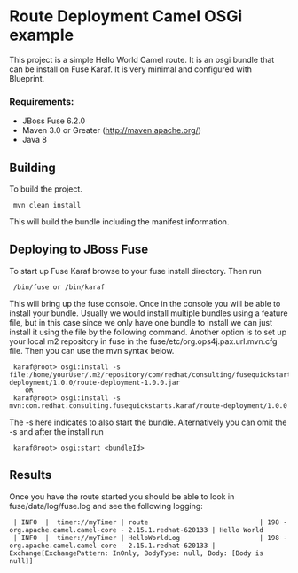 Route Deployment Camel OSGi example
====================================

 This project is a simple Hello World Camel route.  It is an osgi bundle that can be install on
 Fuse Karaf.  It is very minimal and configured with Blueprint.

### Requirements:
 * JBoss Fuse 6.2.0
 * Maven 3.0 or Greater (http://maven.apache.org/)
 * Java 8

Building
-----------------------

To build the project.

     mvn clean install

This will build the bundle including the manifest information.

Deploying to JBoss Fuse
-----------------------

To start up Fuse Karaf browse to your fuse install directory. Then run

     /bin/fuse or /bin/karaf

This will bring up the fuse console.  Once in the console you will be able to install your bundle.
Usually we would install multiple bundles using a feature file, but in this case since we only have one
bundle to install we can just install it using the file by the following command. Another option is to set up your local m2 repository in fuse in the fuse/etc/org.ops4j.pax.url.mvn.cfg file.  Then you can use the mvn syntax below.

     karaf@root> osgi:install -s file:/home/yourUser/.m2/repository/com/redhat/consulting/fusequickstarts/karaf/route-deployment/1.0.0/route-deployment-1.0.0.jar
        OR
     karaf@root> osgi:install -s mvn:com.redhat.consulting.fusequickstarts.karaf/route-deployment/1.0.0

 The -s here indicates to also start the bundle.  Alternatively you can omit the -s and after the install run

     karaf@root> osgi:start <bundleId>

Results
--------

Once you have the route started you should be able to look in fuse/data/log/fuse.log and see the following logging:

     | INFO  |  timer://myTimer | route                            | 198 - org.apache.camel.camel-core - 2.15.1.redhat-620133 | Hello World
     | INFO  |  timer://myTimer | HelloWorldLog                    | 198 - org.apache.camel.camel-core - 2.15.1.redhat-620133 | Exchange[ExchangePattern: InOnly, BodyType: null, Body: [Body is null]]
